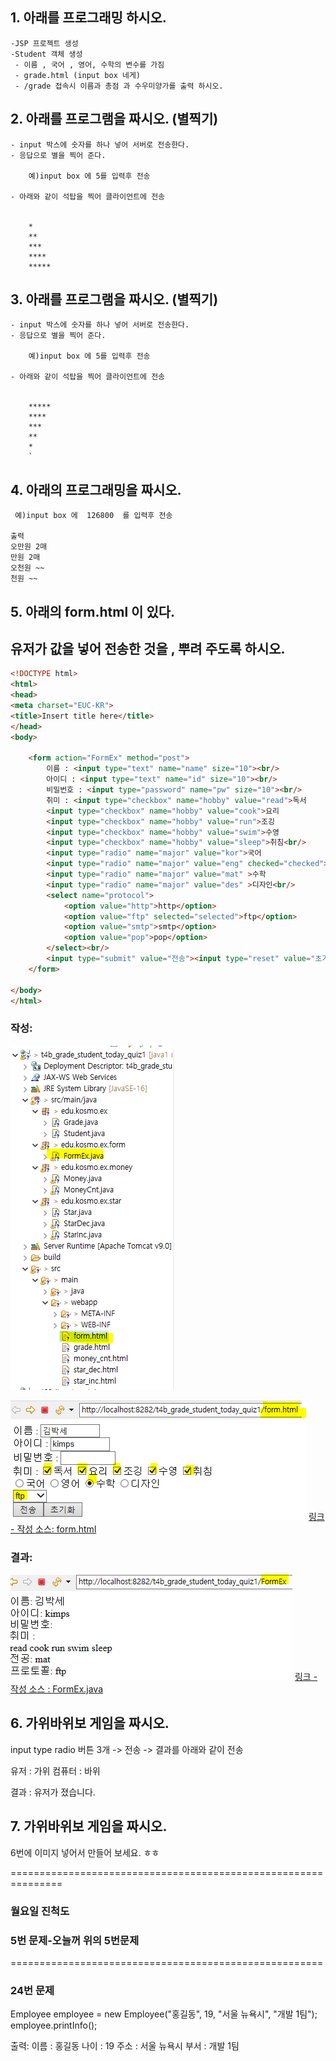 ## 1. 아래를 프로그래밍 하시오.
```
-JSP 프로젝트 생성
-Student 객체 생성
 - 이름 , 국어 , 영어, 수학의 변수를 가짐
 - grade.html (input box 네게)
 - /grade 접속시 이름과 총점 과 수우미양가를 출력 하시오.
```
## 2. 아래를 프로그램을 짜시오. (별찍기)
```
- input 박스에 숫자를 하나 넣어 서버로 전송한다.
- 응답으로 별을 찍어 준다.
    
    예)input box 에 5를 입력후 전송
    
- 아래와 같이 석탑을 찍어 클라이언트에 전송
    
    
    *
    **
    ***
    ****
    *****
```
## 3. 아래를 프로그램을 짜시오. (별찍기)
```
- input 박스에 숫자를 하나 넣어 서버로 전송한다.
- 응답으로 별을 찍어 준다.
    
    예)input box 에 5를 입력후 전송
    
- 아래와 같이 석탑을 찍어 클라이언트에 전송
    
    
    *****
    ****
    ***
    **
    *
    `
```

## 4. 아래의 프로그래밍을 짜시오.
```
 예)input box 에  126800  를 입력후 전송

출력
오만원 2매
만원 2매
오천원 ~~
천원 ~~
```
## 5. 아래의 form.html 이 있다.
## 유저가 값을 넣어 전송한 것을 , 뿌려 주도록 하시오.
```html
<!DOCTYPE html>
<html>
<head>
<meta charset="EUC-KR">
<title>Insert title here</title>
</head>
<body>

	<form action="FormEx" method="post">
		이름 : <input type="text" name="name" size="10"><br/>
		아이디 : <input type="text" name="id" size="10"><br/>
		비밀번호 : <input type="password" name="pw" size="10"><br/>
		취미 : <input type="checkbox" name="hobby" value="read">독서
		<input type="checkbox" name="hobby" value="cook">요리
		<input type="checkbox" name="hobby" value="run">조깅
		<input type="checkbox" name="hobby" value="swim">수영
		<input type="checkbox" name="hobby" value="sleep">취침<br/>
		<input type="radio" name="major" value="kor">국어
		<input type="radio" name="major" value="eng" checked="checked">영어
		<input type="radio" name="major" value="mat" >수학
		<input type="radio" name="major" value="des" >디자인<br/>
		<select name="protocol">
			<option value="http">http</option>
			<option value="ftp" selected="selected">ftp</option>
			<option value="smtp">smtp</option>
			<option value="pop">pop</option>
		</select><br/>
		<input type="submit" value="전송"><input type="reset" value="초기화">
	</form>
	
</body>
</html>
```
### 작성:
![그림](51.PNG)


![그림](52.PNG)
[링크 - 작성 소스: form.html ](form.html)

### 결과:

![그림](53.PNG)
[링크 - 작성 소스 : FormEx.java ](FormEx.java)


## 6. 가위바위보 게임을 짜시오.
input type radio 버튼 3개  -> 전송 -> 결과를 아래와 같이 전송

유저 : 가위
컴퓨터 : 바위

결과 : 유저가 졌습니다.

## 7. 가위바위보 게임을 짜시오.
6번에 이미지 넣어서 만들어 보세요. ㅎㅎ 





===============================================================

###  월요일 진척도 

### 5번 문제-오늘꺼 위의 5번문제 
======================================================
### 24번 문제

Employee employee = new Employee("홍길동", 19, "서울 뉴욕시", "개발 1팀");
employee.printInfo();

출력:
이름 : 홍길동
나이 : 19
주소 : 서울 뉴욕시
부서 : 개발 1팀
